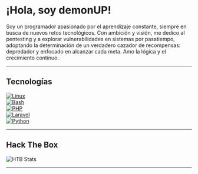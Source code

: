 # ¡Hola, soy demonUP! 

Soy un programador apasionado por el aprendizaje constante, siempre en busca de nuevos retos tecnológicos. Con ambición y visión, me dedico al pentesting y a explorar vulnerabilidades en sistemas por pasatiempo, adoptando la determinación de un verdadero cazador de recompensas: depredador y enfocado en alcanzar cada meta. Amo la lógica y el crecimiento continuo.

---

## Tecnologías

[![Linux](https://img.shields.io/badge/Linux-FCC624?logo=linux&logoColor=black&style=for-the-badge)](https://www.linux.org)  
[![Bash](https://img.shields.io/badge/Bash-4EAA25?logo=gnu-bash&logoColor=white&style=for-the-badge)](https://www.gnu.org/software/bash/)  
[![PHP](https://img.shields.io/badge/PHP-777BB4?logo=php&logoColor=white&style=for-the-badge)](https://www.php.net)  
[![Laravel](https://img.shields.io/badge/Laravel-FF2D20?logo=laravel&logoColor=white&style=for-the-badge)](https://laravel.com)  
[![Python](https://img.shields.io/badge/Python-3776AB?logo=python&logoColor=white&style=for-the-badge)](https://www.python.org)

---

## Hack The Box

![HTB Stats](htb_stats.svg)


---
